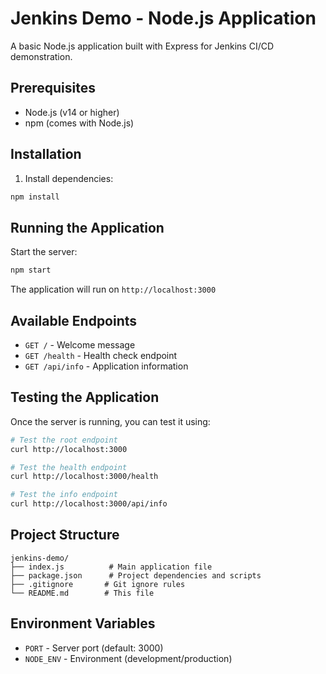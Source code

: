 # Jenkins Demo - Node.js Application

A basic Node.js application built with Express for Jenkins CI/CD demonstration.

## Prerequisites

- Node.js (v14 or higher)
- npm (comes with Node.js)

## Installation

1. Install dependencies:
```bash
npm install
```

## Running the Application

Start the server:
```bash
npm start
```

The application will run on `http://localhost:3000`

## Available Endpoints

- `GET /` - Welcome message
- `GET /health` - Health check endpoint
- `GET /api/info` - Application information

## Testing the Application

Once the server is running, you can test it using:

```bash
# Test the root endpoint
curl http://localhost:3000

# Test the health endpoint
curl http://localhost:3000/health

# Test the info endpoint
curl http://localhost:3000/api/info
```

## Project Structure

```
jenkins-demo/
├── index.js          # Main application file
├── package.json      # Project dependencies and scripts
├── .gitignore       # Git ignore rules
└── README.md        # This file
```

## Environment Variables

- `PORT` - Server port (default: 3000)
- `NODE_ENV` - Environment (development/production)

